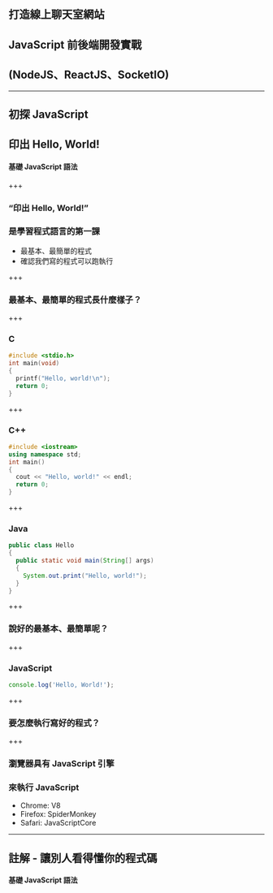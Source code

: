 ## 打造線上聊天室網站
## JavaScript 前後端開發實戰
## (NodeJS、ReactJS、SocketIO)

---

## 初探 JavaScript
## 印出 Hello, World!

#### 基礎 JavaScript 語法

+++

### “印出 Hello, World!”
### 是學習程式語言的第一課
- 最基本、最簡單的程式
- 確認我們寫的程式可以跑執行

+++

### 最基本、最簡單的程式長什麼樣子？

+++

### C

```c
#include <stdio.h>
int main(void)
{
  printf("Hello, world!\n");
  return 0;
}
```

+++

### C++

```cpp
#include <iostream>
using namespace std;
int main()
{
  cout << "Hello, world!" << endl;
  return 0;
}
```

+++

### Java

```java
public class Hello
{
  public static void main(String[] args)
  {
    System.out.print("Hello, world!");
  }
}
```

+++

### 說好的最基本、最簡單呢？

+++

### JavaScript

```js
console.log('Hello, World!');
```

+++

### 要怎麼執行寫好的程式？

+++

### 瀏覽器具有 JavaScript 引擎
### 來執行 JavaScript
- Chrome: V8
- Firefox: SpiderMonkey
- Safari: JavaScriptCore

--- 

## 註解 - 讓別人看得懂你的程式碼

#### 基礎 JavaScript 語法
